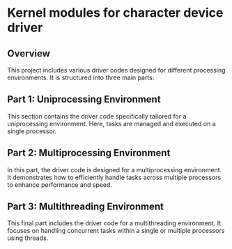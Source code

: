 # Kernel modules for character device driver

## Overview
This project includes various driver codes designed for different processing environments. It is structured into three main parts:


## Part 1: Uniprocessing Environment
This section contains the driver code specifically tailored for a uniprocessing environment. Here, tasks are managed and executed on a single processor.

## Part 2: Multiprocessing Environment
In this part, the driver code is designed for a multiprocessing environment. It demonstrates how to efficiently handle tasks across multiple processors to enhance performance and speed.

## Part 3: Multithreading Environment
This final part includes the driver code for a multithreading environment. It focuses on handling concurrent tasks within a single or multiple processors using threads.
